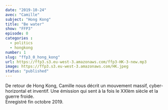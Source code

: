 ```yaml
---
date: "2019-10-24"
avec: "Camille"
subject: "Hong Kong"
title: "Be water"
show: "FFP3"
episode: 0
categories :
  - politics
  - hongkong
number: 1
slug: "ffp3_0_hong_kong"
url: https://ffp3.s3.eu-west-3.amazonaws.com/ffp3-HK-3-new.mp3
image: https://ffp3.s3.eu-west-3.amazonaws.com/HK.jpeg
status: "published"
---
```

De retour de Hong Kong, Camille nous décrit un mouvement massif, cyber-horizontal et inventif. Une émission qui sent à la fois le XXIèm siècle et la guerre froide. </br>
Enregistré fin octobre 2019.
